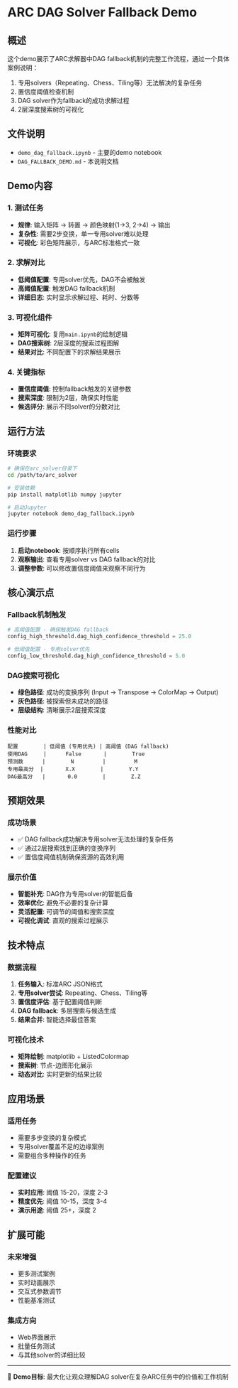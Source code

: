 # ARC DAG Solver Fallback Demo

## 概述

这个demo展示了ARC求解器中DAG fallback机制的完整工作流程，通过一个具体案例说明：
1. 专用solvers（Repeating、Chess、Tiling等）无法解决的复杂任务
2. 置信度阈值检查机制
3. DAG solver作为fallback的成功求解过程
4. 2层深度搜索树的可视化

## 文件说明

- `demo_dag_fallback.ipynb` - 主要的demo notebook
- `DAG_FALLBACK_DEMO.md` - 本说明文档

## Demo内容

### 1. 测试任务
- **规律**: 输入矩阵 → 转置 → 颜色映射(1→3, 2→4) → 输出
- **复杂性**: 需要2步变换，单一专用solver难以处理
- **可视化**: 彩色矩阵展示，与ARC标准格式一致

### 2. 求解对比
- **低阈值配置**: 专用solver优先，DAG不会被触发
- **高阈值配置**: 触发DAG fallback机制
- **详细日志**: 实时显示求解过程、耗时、分数等

### 3. 可视化组件
- **矩阵可视化**: 复用`main.ipynb`的绘制逻辑
- **DAG搜索树**: 2层深度的搜索过程图解
- **结果对比**: 不同配置下的求解结果展示

### 4. 关键指标
- **置信度阈值**: 控制fallback触发的关键参数
- **搜索深度**: 限制为2层，确保实时性能
- **候选评分**: 展示不同solver的分数对比

## 运行方法

### 环境要求
```bash
# 确保在arc_solver目录下
cd /path/to/arc_solver

# 安装依赖
pip install matplotlib numpy jupyter

# 启动Jupyter
jupyter notebook demo_dag_fallback.ipynb
```

### 运行步骤
1. **启动notebook**: 按顺序执行所有cells
2. **观察输出**: 查看专用solver vs DAG fallback的对比
3. **调整参数**: 可以修改置信度阈值来观察不同行为

## 核心演示点

### Fallback机制触发
```python
# 高阈值配置 - 确保触发DAG fallback
config_high_threshold.dag_high_confidence_threshold = 25.0

# 低阈值配置 - 专用solver优先
config_low_threshold.dag_high_confidence_threshold = 5.0
```

### DAG搜索可视化
- **绿色路径**: 成功的变换序列 (Input → Transpose → ColorMap → Output)
- **灰色路径**: 被探索但未成功的路径
- **层级结构**: 清晰展示2层搜索深度

### 性能对比
```
配置        | 低阈值 (专用优先) | 高阈值 (DAG fallback)
使用DAG     |      False       |        True
预测数      |        N         |         M
专用最高分  |       X.X        |        Y.Y
DAG最高分   |       0.0        |        Z.Z
```

## 预期效果

### 成功场景
- ✅ DAG fallback成功解决专用solver无法处理的复杂任务
- ✅ 通过2层搜索找到正确的变换序列
- ✅ 置信度阈值机制确保资源的高效利用

### 展示价值
- **智能补充**: DAG作为专用solver的智能后备
- **效率优化**: 避免不必要的复杂计算
- **灵活配置**: 可调节的阈值和搜索深度
- **可视化调试**: 直观的搜索过程展示

## 技术特点

### 数据流程
1. **任务输入**: 标准ARC JSON格式
2. **专用solver尝试**: Repeating、Chess、Tiling等
3. **置信度评估**: 基于配置阈值判断
4. **DAG fallback**: 多层搜索与候选生成
5. **结果合并**: 智能选择最佳答案

### 可视化技术
- **矩阵绘制**: matplotlib + ListedColormap
- **搜索树**: 节点-边图形化展示
- **动态对比**: 实时更新的结果比较

## 应用场景

### 适用任务
- 需要多步变换的复杂模式
- 专用solver覆盖不足的边缘案例
- 需要组合多种操作的任务

### 配置建议
- **实时应用**: 阈值 15-20，深度 2-3
- **精度优先**: 阈值 10-15，深度 3-4
- **演示用途**: 阈值 25+，深度 2

## 扩展可能

### 未来增强
- 更多测试案例
- 实时动画展示
- 交互式参数调节
- 性能基准测试

### 集成方向
- Web界面展示
- 批量任务测试
- 与其他solver的详细比较

---

🎯 **Demo目标**: 最大化让观众理解DAG solver在复杂ARC任务中的价值和工作机制 